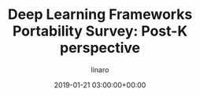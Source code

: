 ---
author: linaro
categories:
- events
- workshop
- arm-hpc-2019
comments: false
event: arm-hpc-2019
date: '2019-01-21 03:00:00+00:00'
image:
  featured: true
  path: /assets/images/content/deep-learning-frameworks-portability-survey-post-k-perspective.jpg
layout: resource-post
title: 'Deep Learning Frameworks Portability Survey: Post-K perspective'
speakers:
- biography: '""'
  company: RIKEN-CCS/AIST
  job-title: 
  name: Mohamed Wahib
youtube_video_url: https://www.youtube.com/watch?v=QffOf5o1_uE&list=PLKZSArYQptsPLGSEUycUowh9oy8WF_epV&index=13&t=0s
amazon_s3_presentation_url: https://static.linaro.org/event-resources/arm-hpc-2019/slides/DeepLearningFrameworksPortabilitySurvey_Post-Kperspective3.pdf
---
